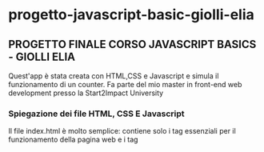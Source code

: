 # progetto-javascript-basic-giolli-elia

<h2>PROGETTO FINALE CORSO JAVASCRIPT BASICS - GIOLLI ELIA</h2>

Quest'app è stata creata con HTML,CSS e Javascript e simula il funzionamento di un counter. 
Fa parte del mio master in front-end web development presso la Start2Impact University


<h3>Spiegazione dei file HTML, CSS E Javascript</h3>

Il file index.html è molto semplice: contiene solo i tag essenziali per il funzionamento della pagina web e i tag <style> e <script> per il corretto utilizzo dei file style.css e main.js

il file style.css contiente alcuni stili di base per la pagina web come il background-color e il selettore universale *{}. Questo file contiene inoltre le classi create con javascript che servono a stilizzare tutto ciò che ho creato all'interno del file main.js

IL file main.js è il vero succo di quest'app poiché mi ha permesso di mettermi alla prova con la creazione di tag html e classi css utilizzando solamente proprietà javascript. Alla fine sono presenti le funzioni con gli eventi per far funzionare il counter nel modo corretto.


<h3>Come funziona il progetto?</h3>

Il funzionamento del counter è molto semplice: ci sono tre pulsanti, rispettivamente per l'incremento, il decremento e il reset del valore che troverete a schermo. Cliccando uno dei pulsanti potrete vedere il valore del counter aumentare o diminuire. Oppure premendo quello al centro potrete riportare il valore a 0
